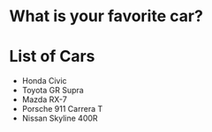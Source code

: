 # What is your favorite car?

# List of Cars
- Honda Civic
- Toyota GR Supra
- Mazda RX-7
- Porsche 911 Carrera T
- Nissan Skyline 400R
  
